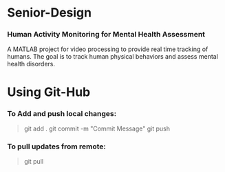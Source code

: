 # Senior-Design
### Human Activity Monitoring for Mental Health Assessment
A MATLAB project for video processing to provide real time tracking of humans. The goal is to track human physical behaviors and assess mental health disorders. 

# Using Git-Hub
### To Add and push local changes:
> git add .
> git commit -m "Commit Message"
>git push

### To pull updates from remote:
>git pull



